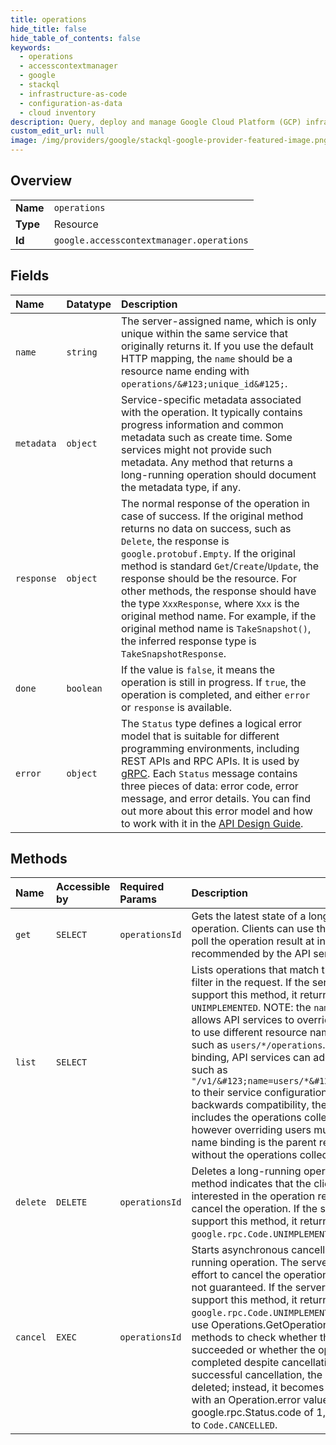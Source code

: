 ```yaml
---
title: operations
hide_title: false
hide_table_of_contents: false
keywords:
  - operations
  - accesscontextmanager
  - google    
  - stackql
  - infrastructure-as-code
  - configuration-as-data
  - cloud inventory
description: Query, deploy and manage Google Cloud Platform (GCP) infrastructure and resources using SQL
custom_edit_url: null
image: /img/providers/google/stackql-google-provider-featured-image.png
---
```

  
    

## Overview
<table><tbody>
<tr><td><b>Name</b></td><td><code>operations</code></td></tr>
<tr><td><b>Type</b></td><td>Resource</td></tr>
<tr><td><b>Id</b></td><td><code>google.accesscontextmanager.operations</code></td></tr>
</tbody></table>

## Fields
| Name | Datatype | Description |
|:-----|:---------|:------------|
| `name` | `string` | The server-assigned name, which is only unique within the same service that originally returns it. If you use the default HTTP mapping, the `name` should be a resource name ending with `operations/&#123;unique_id&#125;`. |
| `metadata` | `object` | Service-specific metadata associated with the operation. It typically contains progress information and common metadata such as create time. Some services might not provide such metadata. Any method that returns a long-running operation should document the metadata type, if any. |
| `response` | `object` | The normal response of the operation in case of success. If the original method returns no data on success, such as `Delete`, the response is `google.protobuf.Empty`. If the original method is standard `Get`/`Create`/`Update`, the response should be the resource. For other methods, the response should have the type `XxxResponse`, where `Xxx` is the original method name. For example, if the original method name is `TakeSnapshot()`, the inferred response type is `TakeSnapshotResponse`. |
| `done` | `boolean` | If the value is `false`, it means the operation is still in progress. If `true`, the operation is completed, and either `error` or `response` is available. |
| `error` | `object` | The `Status` type defines a logical error model that is suitable for different programming environments, including REST APIs and RPC APIs. It is used by [gRPC](https://github.com/grpc). Each `Status` message contains three pieces of data: error code, error message, and error details. You can find out more about this error model and how to work with it in the [API Design Guide](https://cloud.google.com/apis/design/errors). |
## Methods
| Name | Accessible by | Required Params | Description |
|:-----|:--------------|:----------------|:------------|
| `get` | `SELECT` | `operationsId` | Gets the latest state of a long-running operation. Clients can use this method to poll the operation result at intervals as recommended by the API service. |
| `list` | `SELECT` |  | Lists operations that match the specified filter in the request. If the server doesn't support this method, it returns `UNIMPLEMENTED`. NOTE: the `name` binding allows API services to override the binding to use different resource name schemes, such as `users/*/operations`. To override the binding, API services can add a binding such as `"/v1/&#123;name=users/*&#125;/operations"` to their service configuration. For backwards compatibility, the default name includes the operations collection id, however overriding users must ensure the name binding is the parent resource, without the operations collection id. |
| `delete` | `DELETE` | `operationsId` | Deletes a long-running operation. This method indicates that the client is no longer interested in the operation result. It does not cancel the operation. If the server doesn't support this method, it returns `google.rpc.Code.UNIMPLEMENTED`. |
| `cancel` | `EXEC` | `operationsId` | Starts asynchronous cancellation on a long-running operation. The server makes a best effort to cancel the operation, but success is not guaranteed. If the server doesn't support this method, it returns `google.rpc.Code.UNIMPLEMENTED`. Clients can use Operations.GetOperation or other methods to check whether the cancellation succeeded or whether the operation completed despite cancellation. On successful cancellation, the operation is not deleted; instead, it becomes an operation with an Operation.error value with a google.rpc.Status.code of 1, corresponding to `Code.CANCELLED`. |
